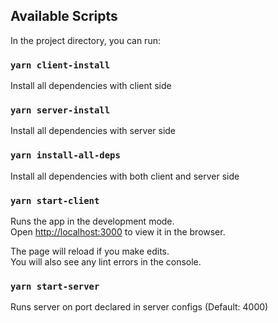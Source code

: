 ## Available Scripts

In the project directory, you can run:

### `yarn client-install`

Install all dependencies with client side

### `yarn server-install`

Install all dependencies with server side

### `yarn install-all-deps`

Install all dependencies with both client and server side

### `yarn start-client`

Runs the app in the development mode.<br />
Open [http://localhost:3000](http://localhost:3000) to view it in the browser.

The page will reload if you make edits.<br />
You will also see any lint errors in the console.

### `yarn start-server`

Runs server on port declared in server configs (Default: 4000)